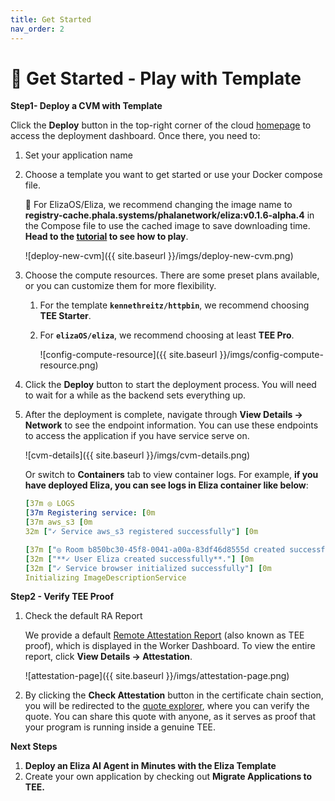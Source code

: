 ```yaml
---
title: Get Started
nav_order: 2
---
```


# 📌 Get Started - Play with Template

**Step1- Deploy a CVM with Template**

Click the **Deploy** button in the top-right corner of the cloud [homepage](https://cloud.phala.network/) to access the deployment dashboard. Once there, you need to:

1. Set your application name
2. Choose a template you want to get started or use your Docker compose file.
    
    📍 For ElizaOS/Eliza, we recommend changing the image name to **registry-cache.phala.systems/phalanetwork/eliza:v0.1.6-alpha.4** in the Compose file to use the cached image to save downloading time. **Head to the [tutorial](https://www.notion.so/Deploy-Eliza-in-Phala-Cloud-1770317e04a180ecacd2e2af97d25bb7?pvs=21) to see how to play**.

    ![deploy-new-cvm]({{ site.baseurl }}/imgs/deploy-new-cvm.png)
    
3. Choose the compute resources. There are some preset plans available, or you can customize them for more flexibility.
    1. For the template **`kennethreitz/httpbin`**, we recommend choosing **TEE Starter**.
    2. For **`elizaOS/eliza`**, we recommend choosing at least **TEE Pro**.
        
        ![config-compute-resource]({{ site.baseurl }}/imgs/config-compute-resource.png)
        
4. Click the **Deploy** button to start the deployment process. You will need to wait for a while as the backend sets everything up.
5. After the deployment is complete, navigate through **View Details → Network** to see the endpoint information. You can use these endpoints to access the application if you have service serve on.
    
    ![cvm-details]({{ site.baseurl }}/imgs/cvm-details.png)
    
    Or switch to **Containers** tab to view container logs. For example, **if you have deployed Eliza, you can see logs in Eliza container like below**:
    
    ```yaml
    [37m ◎ LOGS
    [37m Registering service: [0m
    [37m aws_s3 [0m
    32m ["✓ Service aws_s3 registered successfully"] [0m
    
    [37m ["◎ Room b850bc30-45f8-0041-a00a-83df46d8555d created successfully."]
    [32m ["**✓ User Eliza created successfully**."] [0m
    [32m ["✓ Service browser initialized successfully"] [0m
    Initializing ImageDescriptionService
    ```

**Step2 - Verify TEE Proof**

1. Check the default RA Report
    
    We provide a default [Remote Attestation Report](https://sgx101.gitbook.io/sgx101/sgx-bootstrap/attestation#remote-attestation-primitives) (also known as TEE proof), which is displayed in the Worker Dashboard. To view the entire report, click **View Details → Attestation**.
    
    ![attestation-page]({{ site.baseurl }}/imgs/attestation-page.png)
    
2. By clicking the **Check Attestation** button in the certificate chain section, you will be redirected to the [quote explorer](https://proof.t16z.com/), where you can verify the quote. You can share this quote with anyone, as it serves as proof that your program is running inside a genuine TEE.

**Next Steps**

1. **Deploy an Eliza AI Agent in Minutes with the Eliza Template**
2. Create your own application by checking out **Migrate Applications to TEE.**
